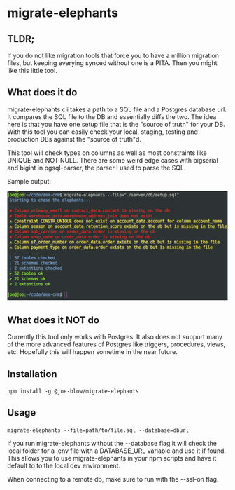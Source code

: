 # migrate-elephants

## TLDR;

If you do not like migration tools that force you to have a million migration files, but keeping everying synced without one is a PITA. Then you might like this little tool.

## What does it do

migrate-elephants cli takes a path to a SQL file and a Postgres database url. It compares the SQL file to the DB and essentially diffs the two. The idea here is that you have one setup file that is the "source of truth" for your DB. With this tool you can easily check your local, staging, testing and production DBs against the "source of truth"d.

This tool will check types on columns as well as most constraints like UNIQUE and NOT NULL. There are some weird edge cases with bigserial and bigint in pgsql-parser, the parser I used to parse the SQL.

Sample output:

![screen shot](https://github.com/Joe-Blow/migrate-elephants/raw/master/images/Screenshot.png)

## What does it NOT do

Currently this tool only works with Postgres. It also does not support many of the more advanced features of Postgres like triggers, procedures, views, etc. Hopefully this will happen sometime in the near future.

## Installation

`npm install -g @joe-blow/migrate-elephants`

## Usage

`migrate-elephants --file=path/to/file.sql --database=dburl`

If you run migrate-elephants without the --database flag it will check the local folder for a .env file with a DATABASE_URL variable and use it if found. This allows you to use migrate-elephants in your npm scripts and have it default to to the local dev environment.

When connecting to a remote db, make sure to run with the --ssl-on flag.
